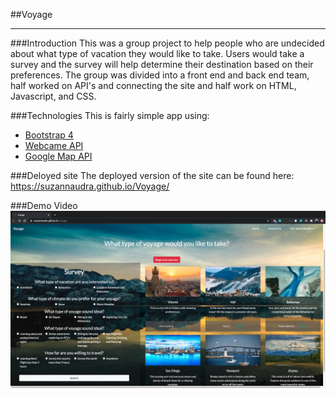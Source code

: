##Voyage
***

###Introduction
This was a group project to help people who are undecided about what type of vacation they would like to take. Users would take a survey and the survey will help determine their destination based on their preferences. The group was divided into a front end and back end team, half worked on API's and connecting the site and half work on HTML, Javascript, and CSS.

###Technologies
This is fairly simple app using:

- [Bootstrap 4](https://getbootstrap.com/docs/4.4/getting-started/introduction/)
- [Webcame API](https://api.windy.com/webcams/docs)
- [Google Map API](https://cloud.google.com/maps-platform/maps?utm_source=google&utm_medium=cpc&utm_campaign=FY20-Q3-global-demandgen-displayonnetworkhouseads-cs-GMP_maps_contactsal_saf_v2&utm_content=text-ad-none-none-DEV_c-CRE_460848633529-ADGP_Hybrid%20%7C%20AW%20SEM%20%7C%20BKWS%20~%20Google%20Maps%20API%20Key-KWID_43700035216023629-kwd-298247230705-userloc_9061323&utm_term=KW_google%20maps%20api%20key-ST_google%20maps%20api%20key&gclid=Cj0KCQjwuL_8BRCXARIsAGiC51CL3r-8GpEjBdupdnQCc7oO5ITwbmqBhoU-DLag_mntXXnwXDDBpa8aAgESEALw_wcB)


###Deloyed site
The deployed version of the site can be found here: https://suzannaudra.github.io/Voyage/

###Demo Video
[![Voyage](Voyage.png)](https://drive.google.com/file/d/1c4cvNmAOhg9UfUbBoeAtUurV62FhPyW2/view?usp=sharing)